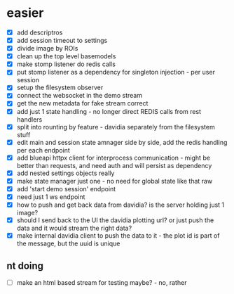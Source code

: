 
# easier
- [x] add descriptros
- [x] add session timeout to settings
- [x] divide image by ROIs
- [x] clean up the top level basemodels
- [x] make stomp listener do redis calls
- [x] put stomp listener as a dependency for singleton injection - per user session
- [x] setup the filesystem observer
- [x] connect the websocket in the demo stream
- [x] get the new metadata for fake stream correct
- [x] add just 1 state handling - no longer direct REDIS calls from rest handlers
- [x] split into rounting by feature - davidia separately from the filesystem stuff
- [x] edit main and session state amnager side by side, add the redis handling per each endpoint 
- [x] add blueapi httpx client for interprocess communication - might be better than requests, and need auth and will persist as dependency
- [x] add nested settings objects really
- [x] make state manager just one - no need for global state like that raw
- [x] add 'start demo session' endpoint
- [x] need just 1 ws endpoint
- [x] how to push and get back data from davidia? is the server holding just 1 image?
- [x] should I send back to the UI the davidia plotting url? or just push the data and it would stream the right data?
- [x] make internal davidia client to push the data to it - the plot id is part of the message, but the uuid is unique

## nt doing
- [ ] make an html based stream for testing maybe? - no, rather 
